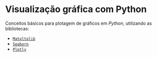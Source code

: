 # Visualização gráfica com Python

Conceitos básicos para plotagem de gráficos em _Python_, utilizando as bibliotecas:
- [`Matpltolib`](https://colab.research.google.com/drive/19VIXcTvMetq1dUqvKaTV0-6ictJMflcG)
- [`Seaborn`](https://colab.research.google.com/drive/1b4w-AAWRPLcJZv-A6db8s26mXTgw6LXB)
- [`Plotly`](https://colab.research.google.com/drive/1rCXS1OOSE_SSDYNh_m9nwIgwmuWVfxXO#scrollTo=uJLFm9smU-aV)
